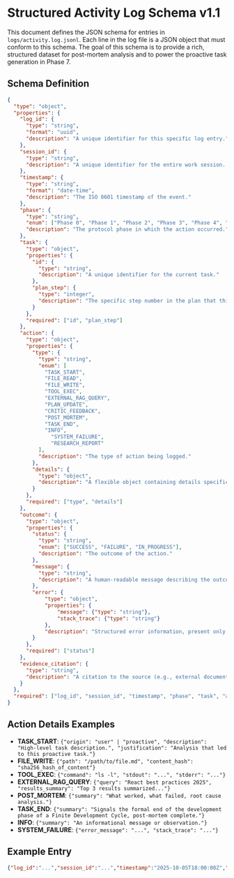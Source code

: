 # Structured Activity Log Schema v1.1

This document defines the JSON schema for entries in `logs/activity.log.jsonl`. Each line in the log file is a JSON object that must conform to this schema. The goal of this schema is to provide a rich, structured dataset for post-mortem analysis and to power the proactive task generation in Phase 7.

## Schema Definition

```json
{
  "type": "object",
  "properties": {
    "log_id": {
      "type": "string",
      "format": "uuid",
      "description": "A unique identifier for this specific log entry."
    },
    "session_id": {
      "type": "string",
      "description": "A unique identifier for the entire work session. Allows grouping of all logs for a single session."
    },
    "timestamp": {
      "type": "string",
      "format": "date-time",
      "description": "The ISO 8601 timestamp of the event."
    },
    "phase": {
      "type": "string",
      "enum": ["Phase 0", "Phase 1", "Phase 2", "Phase 3", "Phase 4", "Phase 5", "Phase 6", "Phase 7", "Phase 8"],
      "description": "The protocol phase in which the action occurred."
    },
    "task": {
      "type": "object",
      "properties": {
        "id": {
          "type": "string",
          "description": "A unique identifier for the current task."
        },
        "plan_step": {
          "type": "integer",
          "description": "The specific step number in the plan that this action corresponds to."
        }
      },
      "required": ["id", "plan_step"]
    },
    "action": {
      "type": "object",
      "properties": {
        "type": {
          "type": "string",
          "enum": [
            "TASK_START",
            "FILE_READ",
            "FILE_WRITE",
            "TOOL_EXEC",
            "EXTERNAL_RAG_QUERY",
            "PLAN_UPDATE",
            "CRITIC_FEEDBACK",
            "POST_MORTEM",
            "TASK_END",
            "INFO",
              "SYSTEM_FAILURE",
              "RESEARCH_REPORT"
          ],
          "description": "The type of action being logged."
        },
        "details": {
          "type": "object",
          "description": "A flexible object containing details specific to the action type. See 'Action Details Examples' for best practices."
        }
      },
      "required": ["type", "details"]
    },
    "outcome": {
      "type": "object",
      "properties": {
        "status": {
          "type": "string",
          "enum": ["SUCCESS", "FAILURE", "IN_PROGRESS"],
          "description": "The outcome of the action."
        },
        "message": {
          "type": "string",
          "description": "A human-readable message describing the outcome."
        },
        "error": {
            "type": "object",
            "properties": {
                "message": {"type": "string"},
                "stack_trace": {"type": "string"}
            },
            "description": "Structured error information, present only on FAILURE."
        }
      },
      "required": ["status"]
    },
    "evidence_citation": {
      "type": "string",
      "description": "A citation to the source (e.g., external documentation, internal artifact) that justifies the action, as per protocol."
    }
  },
  "required": ["log_id", "session_id", "timestamp", "phase", "task", "action", "outcome"]
}
```

## Action Details Examples

- **TASK_START**: `{"origin": "user" | "proactive", "description": "High-level task description.", "justification": "Analysis that led to this proactive task."}`
- **FILE_WRITE**: `{"path": "/path/to/file.md", "content_hash": "sha256_hash_of_content"}`
- **TOOL_EXEC**: `{"command": "ls -l", "stdout": "...", "stderr": "..."}`
- **EXTERNAL_RAG_QUERY**: `{"query": "React best practices 2025", "results_summary": "Top 3 results summarized..."}`
- **POST_MORTEM**: `{"summary": "What worked, what failed, root cause analysis."}`
- **TASK_END**: `{"summary": "Signals the formal end of the development phase of a Finite Development Cycle, post-mortem complete."}`
- **INFO**: `{"summary": "An informational message or observation."}`
- **SYSTEM_FAILURE**: `{"error_message": "...", "stack_trace": "..."}`

## Example Entry

```json
{"log_id":"...","session_id":"...","timestamp":"2025-10-05T18:00:00Z","phase":"Phase 2","task":{"id":"improve-logging-01","plan_step":3},"action":{"type":"FILE_WRITE","details":{"path":"LOGGING_SCHEMA.md","content_hash":"..."}},"outcome":{"status":"SUCCESS","message":"Updated logging schema to v1.1."},"evidence_citation":"AGENTS.md, Phase 7 analysis"}
```